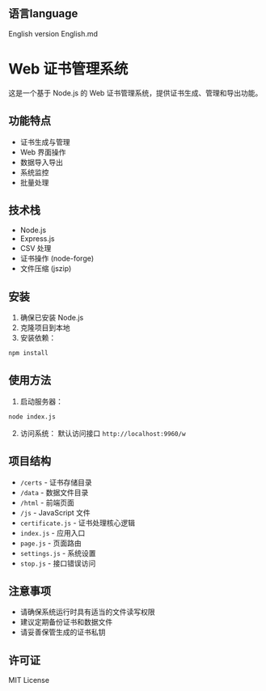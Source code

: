 ## 语言language
English version English.md

# Web 证书管理系统

这是一个基于 Node.js 的 Web 证书管理系统，提供证书生成、管理和导出功能。

## 功能特点

- 证书生成与管理
- Web 界面操作
- 数据导入导出
- 系统监控
- 批量处理

## 技术栈

- Node.js
- Express.js
- CSV 处理
- 证书操作 (node-forge)
- 文件压缩 (jszip)

## 安装

1. 确保已安装 Node.js
2. 克隆项目到本地
3. 安装依赖：
```bash
npm install
```

## 使用方法

1. 启动服务器：
```bash
node index.js
```

2. 访问系统：
默认访问接口 `http://localhost:9960/w`

## 项目结构

- `/certs` - 证书存储目录
- `/data` - 数据文件目录
- `/html` - 前端页面
- `/js` - JavaScript 文件
- `certificate.js` - 证书处理核心逻辑
- `index.js` - 应用入口
- `page.js` - 页面路由
- `settings.js` - 系统设置
- `stop.js` - 接口错误访问

## 注意事项

- 请确保系统运行时具有适当的文件读写权限
- 建议定期备份证书和数据文件
- 请妥善保管生成的证书私钥

## 许可证

MIT License
